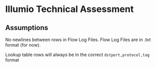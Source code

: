 # Illumio Technical Assessment

## Assumptions

No newlines between rows in Flow Log Files.
Flow Log Files are in .txt format (for now).

Lookup table rows will always be in the correct `dstport,protocol,tag` format
